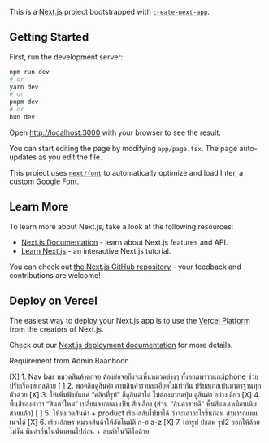 This is a [Next.js](https://nextjs.org/) project bootstrapped with [`create-next-app`](https://github.com/vercel/next.js/tree/canary/packages/create-next-app).

## Getting Started

First, run the development server:

```bash
npm run dev
# or
yarn dev
# or
pnpm dev
# or
bun dev
```

Open [http://localhost:3000](http://localhost:3000) with your browser to see the result.

You can start editing the page by modifying `app/page.tsx`. The page auto-updates as you edit the file.

This project uses [`next/font`](https://nextjs.org/docs/basic-features/font-optimization) to automatically optimize and load Inter, a custom Google Font.

## Learn More

To learn more about Next.js, take a look at the following resources:

- [Next.js Documentation](https://nextjs.org/docs) - learn about Next.js features and API.
- [Learn Next.js](https://nextjs.org/learn) - an interactive Next.js tutorial.

You can check out [the Next.js GitHub repository](https://github.com/vercel/next.js/) - your feedback and contributions are welcome!

## Deploy on Vercel

The easiest way to deploy your Next.js app is to use the [Vercel Platform](https://vercel.com/new?utm_medium=default-template&filter=next.js&utm_source=create-next-app&utm_campaign=create-next-app-readme) from the creators of Next.js.

Check out our [Next.js deployment documentation](https://nextjs.org/docs/deployment) for more details.

Requirement from Admin Baanboon

[X] 1. Nav bar หมวดสินค้าตกจอ ต้องย่อจอถึงจะเห็นหมวดล่างๆ ทั้งคอมพราวและiphone ช่วยปรับเรื่องสเกลด้วย
[ ] 2. พอคลิกดูสินค้า ภาพสินค้ารายละเอียดไม่เท่ากัน ปรับสเกลเปนมาตรฐานทุกตัวด้วย
[X] 3. ให้เพิ่มฟังชันแค่ “คลิกที่รูป” ก็ดูสินค้าได้ ไม่ต้องมากดปุ่ม ดูสินค้า อย่างเดียว
[X] 4. พื้นสีของคำว่า “สินค้าใหม่” เปลี่ยนจากแดง เป็น สีเหลือง (ส่วน “สินค้าขายดี” พื้นสีแดงเหมือนเดิมสวยแล้ว)
[ ] 5. ให้หมวดสินค้า + product เรียงสลับไปมาได้ ว่าจะเอาอะไรขึ้นก่อน สามารถแมนเนจได้
[X] 6. เรียงอักษร หมวดสินค้าให้อัตโนมัติ ก-ฮ a-z
[X] 7. เอารูป ปชสพ รุป2 ออกให้ด้วย ไม่งั้น พิมคำอื่นในนั้นแทนไปก่อน + ลบคำในวิดีโอด้วย
